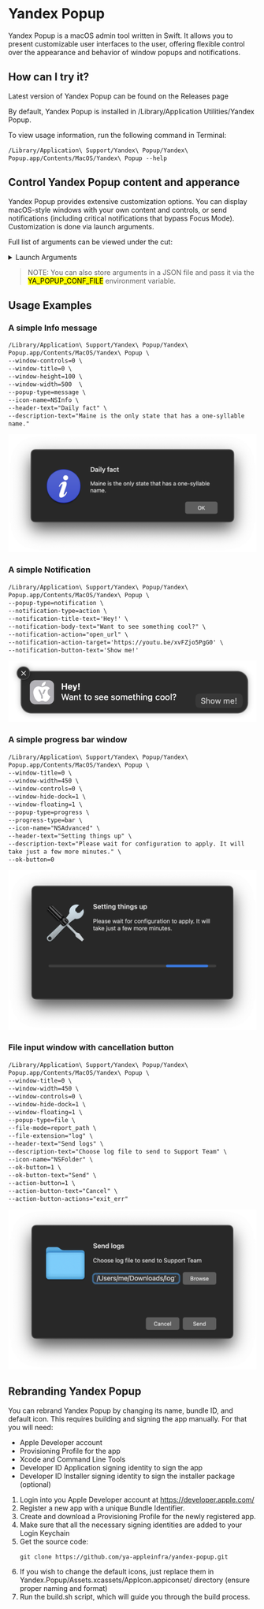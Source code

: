 # Yandex Popup
Yandex Popup is a macOS admin tool written in Swift. It allows you to present customizable user interfaces to the user, offering flexible control over the appearance and behavior of window popups and notifications.

## How can I try it?
Latest version of Yandex Popup can be found on the Releases page

By default, Yandex Popup is installed in /Library/Application Utilities/Yandex Popup.

To view usage information, run the following command in Terminal:
```shell
/Library/Application\ Support/Yandex\ Popup/Yandex\ Popup.app/Contents/MacOS/Yandex\ Popup --help
```

## Control Yandex Popup content and apperance

Yandex Popup provides extensive customization options. You can display macOS-style windows with your own content and controls, or send notifications (including critical notifications that bypass Focus Mode). Customization is done via launch arguments.

Full list of arguments can be viewed under the cut:
<details>
<summary>Launch Arguments</summary>

```
Help:

 --help                                   show this help message and exit

Global parameters:

 --pid-file                               System app pid file, path

Window parameters:

 --window-reset                           Reset window position and size metrics, int [0/1], default is 0
 --window-all-spaces                      Show window on all spaces, int [0/1], default is 0
 --window-title                           Window title visibility, int [0/1], default is 1
 --window-title-text                      Window title text, string, default is 'Yandex.Popup'
 --window-controls                        Window controls bitmask, int [0 - none, 1 - close, 2 - minimize, 4 - fullscreen, 8 - menu], default - 15
 --window-position                        Window semantic position, string [center, left-top, left-bottom, right-top, right-bottom], default - center
 --window-position-x                      Window x position of left-bottom corner, int
 --window-position-y                      Window y position of left-bottom corner, int
 --window-width                           Window width, int
 --window-height                          Window height, int
 --window-floating                        Enables always-on-top floating window, int [0/1], default = 0
 --window-hide-dock                       Disables Window dock and app switcher visibility, int [0/1], default = 0
 --window-focus-element                   Sets Window input element focus, string [none, okbutton, actionbutton, input], default - none

Universal parameters for all windowed popups:

 --popup-type                             Popup type, string [message, input, progress, qrcode, file, dropdown, notification], default is message
 --icon-name                              Generic icon NSImage name, string
 --icon-path                              Generic icon path, string
 --icon-max-width                         Generic icon maximum width, int
 --header-text                            Generic header text, string
 --description-text                       Generic description text, string
 --description-detect-links               Enables generic description links detection, int [0/1], default = 0
 --description-links-layout               Generic description links layout, string, format='start#end#link|...'
 --ok-button                              Generic OK button visibility, int [0/1], default = 1
 --ok-button-text                         Generic OK button text, string
 --action-button                          Generic Action Button visibility, int [0/1], default = 0
 --action-button-actions                  Generic Action button actions set, string, format='launch#app name|open#file path|open_url#url|exit|exit_err'
 --action-button-text                     Generic Action button text, string

Input popup parameters:

 --input-text                             Input view initial text, string
 --input-placeholder                      Input view placeholder text, string
 --input-secure                           Input view secure input, int [0/1], default = 0

File input popup parameters:

 --file-mode                              FileInput view mode, String [report_path, copy, move], default is report_path
 --file-extension                         FileInput view file extension filter, String
 --file-destination                       FileInput view file destination path, String
 --file-replace                           FileInput view replace destination file, Int [0/1], default = 0
 --file-type                              FileInput view browse mode, String [file, directory], default = file

Progress popup input parameters:

 --progress-type                          Progress view type, String [bar, spinner, completed], default = bar

QR-code popup parameters:

 --qrcode-string                          Qrcode view string, String
 --qrcode-label                           Qrcode label status, int [0/1], default = 1
 --qrcode-label-text                      Qrcode label text, string
 --qrcode-label-text-size                 Qrcode label text size, int [1-inf], default = 20

Dropdown popup parameters:

 --dropdown-items                         Comma-separated drop-down menu items, string, e.g.: --dropdown-items='item1, item2, item3'
 --dropdown-default                       Drop-down menu item chosen by default, string, if not specified will use the first item from the list

Notification parameters:

 --notification-type                      Notification type, string [alert, action]
 --notification-title-text                Notification title, string
 --notification-subtitle-text             Notification subtitle, string
 --notification-body-text                 Notification title, string
 --notification-button                    Show notification button, int [0/1]
 --notification-button-text               Notification button text, string
 --notification-action                    Notification action type, string [launch, open, open_url]
 --notification-action-target             Notification action target, string
 --notification-critical                  Ignore Focus/DnD mode, int [0/1]
 --notification-thread-id                 Group notifications by threadId, string (default: random)
 --notification-fallback-mode             Notification fallback mode if permission not granted, string [disabled, allowed, forced], default = disabled
 --notification-error-on-permission       Notification permission error exit code pass mode [0/1], default = 1
 --notification-fallback-position-origin  Notification fallback position origin point, string [top-left, top-right, bottom-right, bottom-left], default = top-right
 --notification-fallback-padding-x        Notification fallback X-axis padding int, default = 20
 --notification-fallback-padding-y        Notification fallback Y-axis padding int, default = 20
```

</details>


> NOTE: You can also store arguments in a JSON file and pass it via the <mark>YA_POPUP_CONF_FILE</mark> environment variable.

## Usage Examples
### A simple Info message
```shell
/Library/Application\ Support/Yandex\ Popup/Yandex\ Popup.app/Contents/MacOS/Yandex\ Popup \
--window-controls=0 \
--window-title=0 \
--window-height=100 \
--window-width=500  \
--popup-type=message \
--icon-name=NSInfo \
--header-text="Daily fact" \
--description-text="Maine is the only state that has a one-syllable name."
```
![Simple Info message](images/simpleinfo.png)
### A simple Notification
```shell
/Library/Application\ Support/Yandex\ Popup/Yandex\ Popup.app/Contents/MacOS/Yandex\ Popup \
--popup-type=notification \
--notification-type=action \
--notification-title-text='Hey!' \
--notification-body-text="Want to see something cool?" \
--notification-action="open_url" \
--notification-action-target='https://youtu.be/xvFZjo5PgG0' \
--notification-button-text='Show me!'
```
![Simple Notification](images/simple_notification.png)

### A simple progress bar window
```shell
/Library/Application\ Support/Yandex\ Popup/Yandex\ Popup.app/Contents/MacOS/Yandex\ Popup \
--window-title=0 \
--window-width=450 \
--window-controls=0 \
--window-hide-dock=1 \
--window-floating=1 \
--popup-type=progress \
--progress-type=bar \
--icon-name="NSAdvanced" \
--header-text="Setting things up" \
--description-text="Please wait for configuration to apply. It will take just a few more minutes." \
--ok-button=0
```
![Simple Progress](images/simple_progress.png)



### File input window with cancellation button
```shell
/Library/Application\ Support/Yandex\ Popup/Yandex\ Popup.app/Contents/MacOS/Yandex\ Popup \
--window-title=0 \
--window-width=450 \
--window-controls=0 \
--window-hide-dock=1 \
--window-floating=1 \
--popup-type=file \
--file-mode=report_path \
--file-extension="log" \
--header-text="Send logs" \
--description-text="Choose log file to send to Support Team" \
--icon-name="NSFolder" \
--ok-button=1 \
--ok-button-text="Send" \
--action-button=1 \
--action-button-text="Cancel" \
--action-button-actions="exit_err"
```
![Simple File Input](images/simple_file_input.png)


## Rebranding Yandex Popup
You can rebrand Yandex Popup by changing its name, bundle ID, and default icon. This requires building and signing the app manually. For that you will need:
- Apple Developer account
- Provisioning Profile for the app
- Xcode and Command Line Tools
- Developer ID Application signing identity to sign the app
- Developer ID Installer signing identity to sign the installer package (optional)

1. Login into you Apple Developer account at https://developer.apple.com/
2. Register a new app with a unique Bundle Identifier.
3. Create and download a Provisioning Profile for the newly registered app.
4. Make sure that all the necessary signing identities are added to your Login Keychain
5. Get the source code:
    ```
    git clone https://github.com/ya-appleinfra/yandex-popup.git
    ```
6. If you wish to change the default icons, just replace them in Yandex.Popup/Assets.xcassets/AppIcon.appiconset/ directory (ensure proper naming and format)
7. Run the build.sh script, which will guide you through the build process.